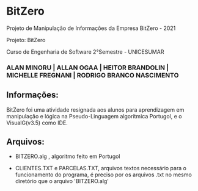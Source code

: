 # BitZero
Projeto de Manipulação de Informações da Empresa BitZero - 2021

Projeto: BitZero

Curso de Engenharia de Software 2°Semestre - UNICESUMAR

### ALAN MINORU | ALLAN OGAA | HEITOR BRANDOLIN | MICHELLE FREGNANI | RODRIGO BRANCO NASCIMENTO

## Informações:
BitZero foi uma atividade resignada aos alunos para aprendizagem em manipulação e lógica na Pseudo-Linguagem algorítmica Portugol, e o VisualG(v3.5) como IDE.

## Arquivos:
- BITZERO.alg , algoritmo feito em Portugol

- CLIENTES.TXT e PARCELAS.TXT, arquivos textos necessário para o funcionamento do programa, é preciso por os arquivos .txt no mesmo diretório que o arquivo 'BITZERO.alg'
